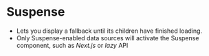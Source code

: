 # Suspense

- Lets you display a fallback until its children have finished loading.
- Only Suspense-enabled data sources will activate the Suspense component, such as _Next.js_ or _lazy_ API
